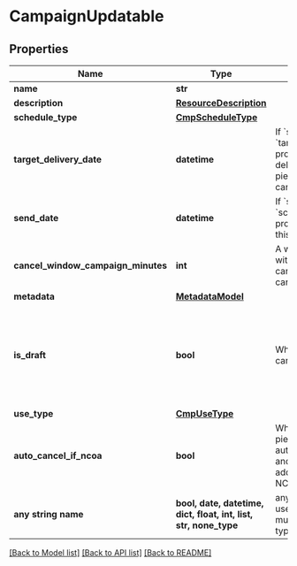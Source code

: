 # CampaignUpdatable


## Properties
Name | Type | Description | Notes
------------ | ------------- | ------------- | -------------
**name** | **str** |  | [optional] 
**description** | [**ResourceDescription**](ResourceDescription.md) |  | [optional] 
**schedule_type** | [**CmpScheduleType**](CmpScheduleType.md) |  | [optional] 
**target_delivery_date** | **datetime** | If &#x60;schedule_type&#x60; is &#x60;target_delivery_date&#x60;, provide a targeted delivery date for mail pieces in this campaign. | [optional] 
**send_date** | **datetime** | If &#x60;schedule_type&#x60; is &#x60;scheduled_send_date&#x60;, provide a date to send this campaign. | [optional] 
**cancel_window_campaign_minutes** | **int** | A window, in minutes, within which the campaign can be canceled. | [optional] 
**metadata** | [**MetadataModel**](MetadataModel.md) |  | [optional] 
**is_draft** | **bool** | Whether or not the campaign is still a draft. | [optional]  if omitted the server will use the default value of True
**use_type** | [**CmpUseType**](CmpUseType.md) |  | [optional] 
**auto_cancel_if_ncoa** | **bool** | Whether or not a mail piece should be automatically canceled and not sent if the address is updated via NCOA. | [optional] 
**any string name** | **bool, date, datetime, dict, float, int, list, str, none_type** | any string name can be used but the value must be the correct type | [optional]

[[Back to Model list]](../README.md#documentation-for-models) [[Back to API list]](../README.md#documentation-for-api-endpoints) [[Back to README]](../README.md)


